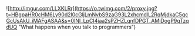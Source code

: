 

![http://imgur.com/LLXKLRr](https://o.twimg.com/2/proxy.jpg?t=HBgpaHR0cHM6Ly90d2l0cGljLmNvbS9zaG93L2xhcmdlL2RqMjdkaC5qcGcUsAkU_iMAFgASAA&s=0INI_LpCI4jaa2sPZHZLqnfDPGT_AMiDogP9qTzqdUQ "What happens when you talk to programmers")

